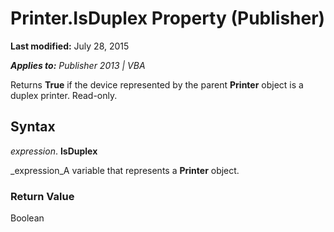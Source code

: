 
# Printer.IsDuplex Property (Publisher)

 **Last modified:** July 28, 2015

 _**Applies to:** Publisher 2013 | VBA_

Returns  **True** if the device represented by the parent **Printer** object is a duplex printer. Read-only.


## Syntax

 _expression_. **IsDuplex**

 _expression_A variable that represents a  **Printer** object.


### Return Value

Boolean

